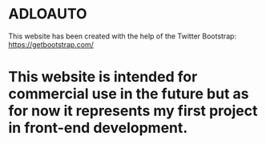 # ADLOAUTO
This website has been created with the help of the Twitter Bootstrap: https://getbootstrap.com/
# This website is intended for commercial use in the future but as for now it represents my first project in front-end development.
